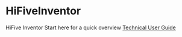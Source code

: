 # HiFiveInventor
HiFive Inventor 
Start here for a quick overview
[Technical User Guide](HiFive_Inventor_Tech_UG_Web.pdf)
